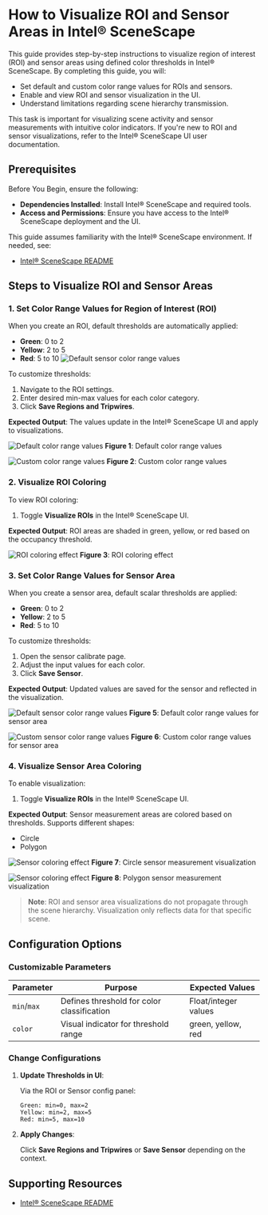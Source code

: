 # How to Visualize ROI and Sensor Areas in Intel® SceneScape

This guide provides step-by-step instructions to visualize region of interest (ROI) and sensor areas using defined color thresholds in Intel® SceneScape. By completing this guide, you will:

- Set default and custom color range values for ROIs and sensors.
- Enable and view ROI and sensor visualization in the UI.
- Understand limitations regarding scene hierarchy transmission.

This task is important for visualizing scene activity and sensor measurements with intuitive color indicators. If you're new to ROI and sensor visualizations, refer to the Intel® SceneScape UI user documentation.

## Prerequisites

Before You Begin, ensure the following:

- **Dependencies Installed**: Install Intel® SceneScape and required tools.
- **Access and Permissions**: Ensure you have access to the Intel® SceneScape deployment and the UI.

This guide assumes familiarity with the Intel® SceneScape environment. If needed, see:
- [Intel® SceneScape README](/README.md)


## Steps to Visualize ROI and Sensor Areas

### 1. Set Color Range Values for Region of Interest (ROI)

When you create an ROI, default thresholds are automatically applied:

- **Green**: 0 to 2
- **Yellow**: 2 to 5
- **Red**: 5 to 10
![Default sensor color range values](images/default-sensor-color-range-values.png)

To customize thresholds:
1. Navigate to the ROI settings.
2. Enter desired min-max values for each color category.
3. Click **Save Regions and Tripwires**.

**Expected Output**: The values update in the Intel® SceneScape UI and apply to visualizations.

![Default color range values](images/default-range-values.png)
**Figure 1**: Default color range values

![Custom color range values](images/custom-sensor-color-range-values.png)
**Figure 2**: Custom color range values

### 2. Visualize ROI Coloring

To view ROI coloring:
1. Toggle **Visualize ROIs** in the Intel® SceneScape UI.

**Expected Output**: ROI areas are shaded in green, yellow, or red based on the occupancy threshold.

![ROI coloring effect](images/roi-coloring-effect.png)
**Figure 3**: ROI coloring effect

### 3. Set Color Range Values for Sensor Area

When you create a sensor area, default scalar thresholds are applied:

- **Green**: 0 to 2
- **Yellow**: 2 to 5
- **Red**: 5 to 10

To customize thresholds:
1. Open the sensor calibrate page.
2. Adjust the input values for each color.
3. Click **Save Sensor**.

**Expected Output**: Updated values are saved for the sensor and reflected in the visualization.

![Default sensor color range values](images/default-sensor-color-range-values.png)
**Figure 5**: Default color range values for sensor area

![Custom sensor color range values](images/custom-sensor-color-range-values.png)
**Figure 6**: Custom color range values for sensor area

### 4. Visualize Sensor Area Coloring

To enable visualization:
1. Toggle **Visualize ROIs** in the Intel® SceneScape UI.

**Expected Output**: Sensor measurement areas are colored based on thresholds. Supports different shapes:
- Circle
- Polygon

![Sensor coloring effect](images/sensor-coloring-effect-circle.png)
**Figure 7**: Circle sensor measurement visualization

![Sensor coloring effect](images/sensor-coloring-effect-polygon.png)
**Figure 8**: Polygon sensor measurement visualization

> **Note**: ROI and sensor area visualizations do not propagate through the scene hierarchy. Visualization only reflects data for that specific scene.

## Configuration Options

### Customizable Parameters

| Parameter     | Purpose                                        | Expected Values         |
|---------------|------------------------------------------------|--------------------------|
| `min`/`max`   | Defines threshold for color classification     | Float/integer values     |
| `color`       | Visual indicator for threshold range           | green, yellow, red       |

### Change Configurations

1. **Update Thresholds in UI**:

   Via the ROI or Sensor config panel:
   ```
   Green: min=0, max=2
   Yellow: min=2, max=5
   Red: min=5, max=10
   ```

2. **Apply Changes**:

   Click **Save Regions and Tripwires** or **Save Sensor** depending on the context.

## Supporting Resources
- [Intel® SceneScape README](/README.md)
